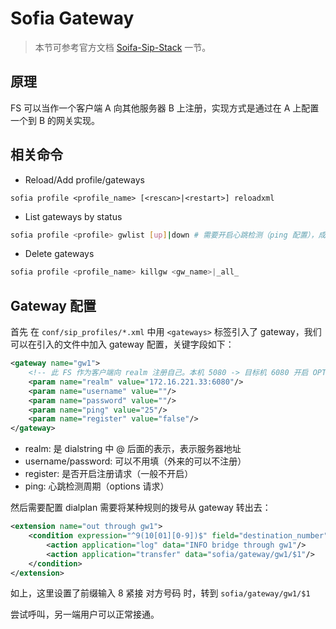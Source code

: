 # Sofia Gateway

> 本节可参考官方文档 [Soifa-Sip-Stack](https://freeswitch.org/confluence/display/FREESWITCH/Sofia+SIP+Stack) 一节。

## 原理

FS 可以当作一个客户端 A 向其他服务器 B 上注册，实现方式是通过在 A 上配置一个到 B 的网关实现。

## 相关命令

- Reload/Add profile/gateways

```
sofia profile <profile_name> [<rescan>|<restart>] reloadxml
```

- List gateways by status

```sh
sofia profile <profile> gwlist [up]|down # 需要开启心跳检测（ping 配置），成功 up，失败 down
```

- Delete gateways

```sh
sofia profile <profile_name> killgw <gw_name>|_all_
```

## Gateway 配置

首先 在 `conf/sip_profiles/*.xml` 中用 `<gateways>` 标签引入了 gateway，我们可以在引入的文件中加入 gateway 配置，关键字段如下：

```xml
<gateway name="gw1">
    <!-- 此 FS 作为客户端向 realm 注册自己。本机 5080 -> 目标机 6080 开启 OPTIONS 探测 -->
    <param name="realm" value="172.16.221.33:6080"/>
    <param name="username" value=""/>
    <param name="password" value=""/>
    <param name="ping" value="25"/>
    <param name="register" value="false"/>
</gateway>
```

- realm: 是 dialstring 中 @ 后面的表示，表示服务器地址
- username/password: 可以不用填（外来的可以不注册）
- register: 是否开启注册请求（一般不开启）
- ping: 心跳检测周期（options 请求）

然后需要配置 dialplan 需要将某种规则的拨号从 gateway 转出去：

```xml
<extension name="out through gw1">
    <condition expression="^9(10[01][0-9])$" field="destination_number">
        <action application="log" data="INFO bridge through gw1"/>
        <action application="transfer" data="sofia/gateway/gw1/$1"/>
    </condition>
</extension>
```

如上，这里设置了前缀输入 8 紧接 对方号码 时，转到 `sofia/gateway/gw1/$1`

尝试呼叫，另一端用户可以正常接通。

